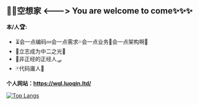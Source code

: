 ## 🐱‍👓空想家 <---> You are welcome to come✨✨✨
**本/人🏆:** 
- ⏳会一点编码💤会一点需求💦会一点业务💨会一点架构啊💫
- 🎎立志成为中二之光🎡
- 🧿非正经的正经人🛷
- 🃏代码庸人💎

**个人网站：https://wql.luoqin.ltd/**

[![Top Langs](https://github-readme-stats.vercel.app/api/top-langs/?username=WQL-KXJ&layout=compact)](https://github.com/anuraghazra/github-readme-stats)

